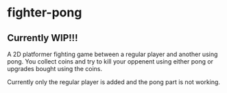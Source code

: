 # fighter-pong
## Currently WIP!!!

A 2D platformer fighting game between a regular player and another using pong. You collect coins and try to kill your oppenent using either pong or upgrades bought using the coins.

Currently only the regular player is added and the pong part is not working.
